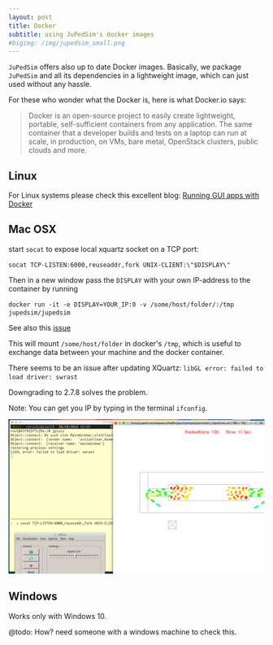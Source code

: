 ```yaml
---
layout: post
title: Docker
subtitle: using JuPedSim's docker images
#bigimg: /img/jupedsim_small.png
---
```



`JuPedSim` offers also up to date Docker images. 
Basically, we package `JuPedSim` and all its dependencies in a lightweight image, which can just used without any hassle. 

For these who wonder what the Docker is, here is what Docker.io says:

> Docker is an open-source project to easily create lightweight, portable, self-sufficient containers 
> from any application. 
> The same container that a developer builds and tests on a laptop can run at scale, in production, 
> on VMs, bare metal, OpenStack clusters, public clouds and more.


## Linux

For Linux systems please check this excellent blog: 
[Running GUI apps with Docker](http://fabiorehm.com/blog/2014/09/11/running-gui-apps-with-docker/)

## Mac OSX

start `socat` to expose local xquartz socket on a TCP port:

    socat TCP-LISTEN:6000,reuseaddr,fork UNIX-CLIENT:\"$DISPLAY\"

Then in a new window pass the `DISPLAY` with your own IP-address to the container by running

    docker run -it -e DISPLAY=YOUR_IP:0 -v /some/host/folder/:/tmp jupedsim/jupedsim

See also this [issue](https://github.com/docker/docker/issues/8710)

This will mount `/some/host/folder` in docker's `/tmp`, which is useful to exchange data between your machine and the docker container.

There seems to be an issue after updating XQuartz: `libGL error: failed to load driver: swrast `

Downgrading to 2.7.8 solves the problem. 

 Note: You can get you IP by typing in the terminal `ifconfig`.

![docker](doc/docker_jpsvis.png)


## Windows

Works only with Windows 10.

@todo: How? need someone with a windows machine to check this.

